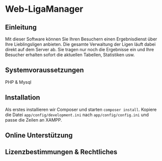 Web-LigaManager
================

Einleitung
--------------------------
Mit dieser Software können Sie Ihren Besuchern einen Ergebnisdienst über Ihre Lieblingsligen anbieten.
Die gesamte Verwaltung der Ligen läuft dabei direkt auf dem Server ab. Sie tragen nur noch die Ergebnisse ein
und Ihre Besucher erhalten sofort die aktuellen Tabellen, Statistiken usw.

Systemvoraussetzungen
--------------------------
PHP & Mysql

Installation
--------------------------
Als erstes installieren wir Composer und starten `composer install`. 
Kopiere die Datei `app/config/development.ini` nach `app/config/config.ini` und passe die Zeilen an XAMPP.

Online Unterstützung
--------------------------

Lizenzbestimmungen & Rechtliches
---------------------------------
